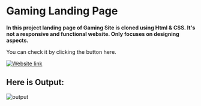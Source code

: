 #  **Gaming Landing Page**
 
 **In this project landing page of Gaming Site is cloned using Html & CSS. It's not a responsive and functional website. Only focuses on designing aspects.**

You can check it by clicking the button here.

[![Website link](https://img.shields.io/badge/Website-Link-green)](https://ansariyasir-gaming-landing-page.netlify.app/)


## Here is Output:
![output](output.gif)






